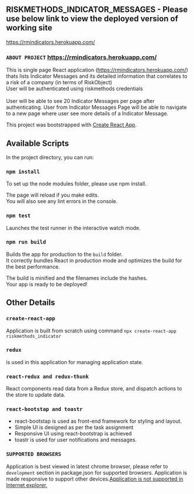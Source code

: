 ## RISKMETHODS_INDICATOR_MESSAGES - Please use below link to view the deployed version of working site
https://rmindicators.herokuapp.com/

### `ABOUT PROJECT` https://rmindicators.herokuapp.com/
This is single page React application (https://rmindicators.herokuapp.com/) thats lists Indicator Messages
and its detailed information that correlates to a risk of a company (in terms of RiskObject) <br/> User will be authenticated using riskmethods credentials <br/> <br/>User will be  able to see 20 Indicator Messages per page after authenticating.
User from Indicator Messages Page will be able to navigate to a new page
where user see more details of a Indicator Message.

This project was bootstrapped with [Create React App](https://github.com/facebook/create-react-app).

## Available Scripts

In the project directory, you can run:

### `npm install`

To set up the node modules folder, please use npm install.<br />

The page will reload if you make edits.<br />
You will also see any lint errors in the console.

### `npm test`

Launches the test runner in the interactive watch mode.<br />

### `npm run build`

Builds the app for production to the `build` folder.<br />
It correctly bundles React in production mode and optimizes the build for the best performance.

The build is minified and the filenames include the hashes.<br />
Your app is ready to be deployed!

## Other Details

### `create-react-app`
Application is built from scratch using command `npx create-react-app riskmethods_indicator`

### `redux`
is used in this application for managing application state.

### `react-redux and redux-thunk`
React components read data from a Redux store, and dispatch actions to the store to update data.

### `react-bootstap and toastr`
- react-bootstap is used as front-end framework for styling and layout.
- Simple UI is designed as per the task assignment
- Responsive UI using react-bootstrap is achieved
- toastr is used for user notifications and messages.

### `SUPPORTED BROWSERS`
Application is best viewed in latest chrome browser, please refer to `development` section in package.json for supported browsers. Application is made responsive to support other devices.<u>Application is not supported in Internet explorer.</u>
